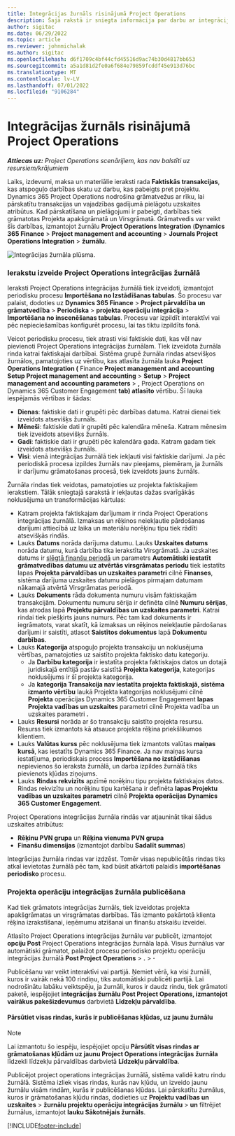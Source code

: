```yaml
---
title: Integrācijas žurnāls risinājumā Project Operations
description: Šajā rakstā ir sniegta informācija par darbu ar integrācijas žurnālu programmā Project Operations.
author: sigitac
ms.date: 06/29/2022
ms.topic: article
ms.reviewer: johnmichalak
ms.author: sigitac
ms.openlocfilehash: d6f1709c4bf44cfd45516d9ac74b30d4817bb653
ms.sourcegitcommit: a5a1d81d2fe0a6f684e79859fcddf45e913d76bc
ms.translationtype: MT
ms.contentlocale: lv-LV
ms.lasthandoff: 07/01/2022
ms.locfileid: "9106284"
---
```

# <a name="integration-journal-in-project-operations"></a>Integrācijas žurnāls risinājumā Project Operations

_**Attiecas uz:** Project Operations scenārijiem, kas nav balstīti uz resursiem/krājumiem_

Laiks, izdevumi, maksa un materiālie ieraksti rada **Faktiskās transakcijas**, kas atspoguļo darbības skatu uz darbu, kas pabeigts pret projektu. Dynamics 365 Project Operations nodrošina grāmatvežus ar rīku, lai pārskatītu transakcijas un vajadzības gadījumā pielāgotu uzskaites atribūtus. Kad pārskatīšana un pielāgojumi ir pabeigti, darbības tiek grāmatotas Projekta apakšgrāmatā un Virsgrāmatā. Grāmatvedis var veikt šīs darbības, izmantojot žurnālu **Project Operations Integration** (**Dynamics 365 Finance** > **Project management and accounting** > **Journals Project Operations Integration** > **žurnālu**.

![Integrācijas žurnāla plūsma.](./media/IntegrationJournal.png)

### <a name="create-records-in-the-project-operations-integration-journal"></a>Ierakstu izveide Project Operations integrācijas žurnālā

Ieraksti Project Operations integrācijas žurnālā tiek izveidoti, izmantojot periodisku procesu **Importēšana no Izstādīšanas tabulas**. Šo procesu var palaist, dodoties uz **Dynamics 365 Finance** > **Project pārvaldība un grāmatvedība** > **Periodiska** > **projekta operāciju integrācija** > **Importēšana no inscenēšanas tabulas**. Procesu var izpildīt interaktīvi vai pēc nepieciešamības konfigurēt procesu, lai tas tiktu izpildīts fonā.

Veicot periodisku procesu, tiek atrasti visi faktiskie dati, kas vēl nav pievienoti Project Operations integrācijas žurnālam. Tiek izveidota žurnāla rinda katrai faktiskajai darbībai.
Sistēma grupē žurnāla rindas atsevišķos žurnālos, pamatojoties uz vērtību, kas atlasīta žurnāla lauka **Project Operations Integration (** Finance **Project management and accounting Setup Project management and accounting** > **Setup** > **Project management and accounting parameters** > **,** Project Operations on Dynamics 365 Customer Engagement **tab) atlasīto** vērtību. Šī lauka iespējamās vērtības ir šādas:

  - **Dienas**: faktiskie dati ir grupēti pēc darbības datuma. Katrai dienai tiek izveidots atsevišķs žurnāls.
  - **Mēneši**: faktiskie dati ir grupēti pēc kalendāra mēneša. Katram mēnesim tiek izveidots atsevišķs žurnāls.
  - **Gadi**: faktiskie dati ir grupēti pēc kalendāra gada. Katram gadam tiek izveidots atsevišķs žurnāls.
  - **Visi**: vienā integrācijas žurnālā tiek iekļauti visi faktiskie darījumi. Ja pēc periodiskā procesa izpildes žurnāls nav pieejams, piemēram, ja žurnāls ir darījumu grāmatošanas procesā, tiek izveidots jauns žurnāls.

Žurnāla rindas tiek veidotas, pamatojoties uz projekta faktiskajiem ierakstiem. Tālāk sniegtajā sarakstā ir iekļautas dažas svarīgākās noklusējuma un transformācijas kārtulas:

  - Katram projekta faktiskajam darījumam ir rinda Project Operations integrācijas žurnālā. Izmaksas un rēķinos neiekļautie pārdošanas darījumi attiecībā uz laika un materiālu norēķinu tipu tiek rādīti atsevišķās rindās.
  - Lauks **Datums** norāda darījuma datumu. Lauks **Uzskaites datums** norāda datumu, kurā darbība tika ierakstīta Virsgrāmatā. Ja uzskaites datums ir [slēgtā finanšu periodā](/dynamics365/finance/general-ledger/close-general-ledger-at-period-end) un parametrs **Automātiski iestatīt grāmatvedības datumu uz atvērtās virsgrāmatas periodu** tiek iestatīts lapas **Projekta pārvaldības un uzskaites parametri** cilnē **Finanses**, sistēma darījuma uzskaites datumu pielāgos pirmajam datumam nākamajā atvērtā Virsgrāmatas periodā.
  - Lauks **Dokuments** rāda dokumenta numuru visām faktiskajām transakcijām. Dokumentu numuru sērija ir definēta cilnē **Numuru sērijas**, kas atrodas lapā **Projektu pārvaldības un uzskaites parametri**. Katrai rindai tiek piešķirts jauns numurs. Pēc tam kad dokuments ir iegrāmatots, varat skatīt, kā izmaksas un rēķinos neiekļautie pārdošanas darījumi ir saistīti, atlasot **Saistītos dokumentus** lapā **Dokumentu darbības**.
  - Lauks **Kategorija** atspoguļo projekta transakciju un noklusējuma vērtības, pamatojoties uz saistīto projekta faktisko datu kategoriju.
    - Ja **Darbību kategorija** ir iestatīta projekta faktiskajos datos un dotajā juridiskajā entītijā pastāv saistītā **Projekta kategorija**, kategorijas noklusējums ir šī projekta kategorija.
    - Ja **kategorija Transakcija nav iestatīta projekta faktiskajā, sistēma izmanto vērtību** laukā Projekta kategorijas noklusējumi cilnē **Projekta** operācijas Dynamics 365 Customer Engagement **lapas Projekta vadības un uzskaites** parametri cilnē Projekta vadība un uzskaites parametri **.**
  - Lauks **Resursi** norāda ar šo transakciju saistīto projekta resursu. Resurss tiek izmantots kā atsauce projekta rēķina priekšlikumos klientiem.
  - Lauks **Valūtas kurss** pēc noklusējuma tiek izmantots valūtas **maiņas kursā**, kas iestatīts Dynamics 365 Finance. Ja nav maiņas kursa iestatījuma, periodiskais process **Importēšana no izstādīšanas** nepievienos šo ieraksta žurnālā, un darba izpildes žurnālā tiks pievienots kļūdas ziņojums.
  - Lauks **Rindas rekvizīts** apzīmē norēķinu tipu projekta faktiskajos datos. Rindas rekvizītu un norēķinu tipu kartēšana ir definēta **lapas Projektu vadības un uzskaites parametri** cilnē **Projekta operācijas Dynamics 365 Customer Engagement**.

Project Operations integrācijas žurnāla rindās var atjaunināt tikai šādus uzskaites atribūtus:

- **Rēķinu PVN grupa** un **Rēķina vienuma PVN grupa**
- **Finanšu dimensijas** (izmantojot darbību **Sadalīt summas**)

Integrācijas žurnāla rindas var izdzēst. Tomēr visas nepublicētās rindas tiks atkal ievietotas žurnālā pēc tam, kad būsit atkārtoti palaidis **importēšanas periodisko** procesu.

### <a name="post-the-project-operations-integration-journal"></a>Projekta operāciju integrācijas žurnāla publicēšana

Kad tiek grāmatots integrācijas žurnāls, tiek izveidotas projekta apakšgrāmatas un virsgrāmatas darbības. Tās izmanto pakārtotā klienta rēķina izrakstīšanai, ieņēmumu atzīšanai un finanšu atskaišu izveidei.

Atlasīto Project Operations integrācijas žurnālu var publicēt, izmantojot **opciju Post** Project Operations integrācijas žurnāla lapā. Visus žurnālus var automātiski grāmatot, palaižot procesu periodisko projektu operāciju integrācijas žurnālā **Post Project Operations** > **.** > **·**

Publicēšanu var veikt interaktīvi vai partijā. Ņemiet vērā, ka visi žurnāli, kuros ir vairāk nekā 100 rindiņu, tiks automātiski publicēti partijā. Lai nodrošinātu labāku veiktspēju, ja žurnāli, kuros ir daudz rindu, tiek grāmatoti paketē, iespējojiet **integrācijas žurnālu Post Project Operations, izmantojot vairākus pakešizdevumus** darbvietā **Līdzekļu pārvaldība**. 

#### <a name="transfer-all-lines-that-have-posting-errors-to-a-new-journal"></a>Pārsūtiet visas rindas, kurās ir publicēšanas kļūdas, uz jaunu žurnālu

> [!NOTE]
> Lai izmantotu šo iespēju, iespējojiet opciju **Pārsūtīt visas rindas ar grāmatošanas kļūdām uz jaunu Project Operations integrācijas žurnāla** līdzekli līdzekļu pārvaldības darbvietā **Līdzekļu pārvaldība**.

Publicējot project operations integrācijas žurnālā, sistēma validē katru rindu žurnālā. Sistēma izliek visas rindas, kurās nav kļūdu, un izveido jaunu žurnālu visām rindām, kurās ir publicēšanas kļūdas. Lai pārskatītu žurnālus, kuros ir grāmatošanas kļūdu rindas, dodieties uz **Projektu vadības un uzskaites** > **žurnālu projektu operāciju integrācijas žurnālu** > **un** filtrējiet žurnālus, izmantojot **lauku Sākotnējais žurnāls**.

[!INCLUDE[footer-include](../includes/footer-banner.md)]
